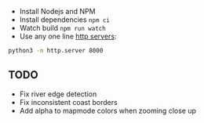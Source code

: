 - Install Nodejs and NPM
- Install dependencies `npm ci`
- Watch build `npm run watch`
- Use any one line [http servers](https://gist.github.com/willurd/5720255):

```bash
python3 -m http.server 8000
```

## TODO
- Fix river edge detection
- Fix inconsistent coast borders
- Add alpha to mapmode colors when zooming close up